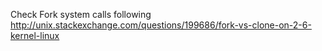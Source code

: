 Check Fork system calls following http://unix.stackexchange.com/questions/199686/fork-vs-clone-on-2-6-kernel-linux

